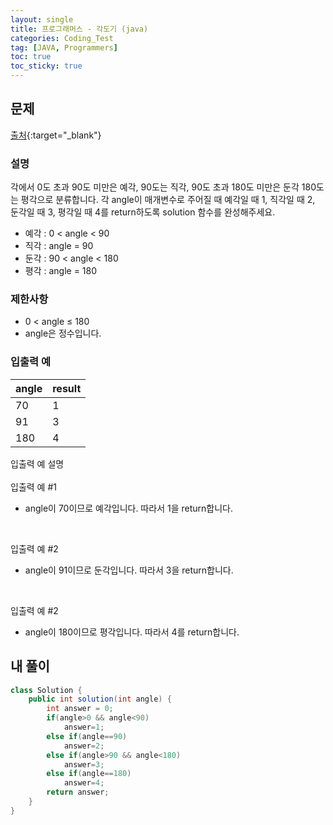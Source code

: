```yaml
---
layout: single
title: 프로그래머스 - 각도기 (java)
categories: Coding_Test
tag: [JAVA, Programmers]
toc: true
toc_sticky: true
---
```


## 문제
[출처](https://school.programmers.co.kr/learn/courses/30/lessons/120829){:target="_blank"}
### 설명
각에서 0도 초과 90도 미만은 예각, 90도는 직각, 90도 초과 180도 미만은 둔각 180도는 평각으로 분류합니다. 각 angle이 매개변수로 주어질 때 예각일 때 1, 직각일 때 2, 둔각일 때 3, 평각일 때 4를 return하도록 solution 함수를 완성해주세요.

 * 예각 : 0 < angle < 90
 * 직각 : angle = 90
 * 둔각 : 90 < angle < 180
 * 평각 : angle = 180

### 제한사항

 * 0 < angle ≤ 180
 * angle은 정수입니다.

### 입출력 예
angle|result
---|---
70|1
91|3
180|4

입출력 예 설명
<br/><br/>
입출력 예 #1

 * angle이 70이므로 예각입니다. 따라서 1을 return합니다.
<br/>

입출력 예 #2

 * angle이 91이므로 둔각입니다. 따라서 3을 return합니다.
<br/>

입출력 예 #2

 * angle이 180이므로 평각입니다. 따라서 4를 return합니다.

## 내 풀이
```java
class Solution {
    public int solution(int angle) {
        int answer = 0;
        if(angle>0 && angle<90)
            answer=1;
        else if(angle==90)
            answer=2;
        else if(angle>90 && angle<180)
            answer=3;
        else if(angle==180)
            answer=4;
        return answer;
    }
}
```